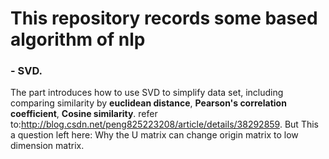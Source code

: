 # This repository records some based algorithm of nlp 

### - SVD.

The part introduces how to use SVD to simplify data set, including comparing similarity by **euclidean distance**, **Pearson's correlation coefficient**, **Cosine similarity**. refer to:http://blog.csdn.net/peng825223208/article/details/38292859. But This a question left here: Why the U matrix can change origin matrix to low dimension matrix.
